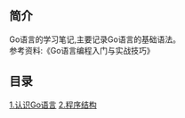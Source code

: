 ## 简介
Go语言的学习笔记,主要记录Go语言的基础语法。  
参考资料:《Go语言编程入门与实战技巧》
## 目录
[1.认识Go语言](./chapter/1.md) 
[2.程序结构](./chapter/2.md) 
